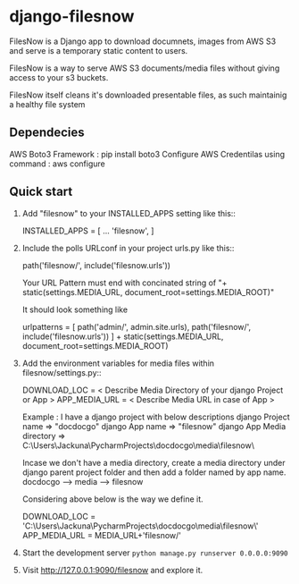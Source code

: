# django-filesnow

FilesNow is a Django app to download documnets, images 
from AWS S3 and serve is a temporary static content to users.

FilesNow is a way to serve AWS S3 documents/media files
without giving access to your s3 buckets.

FilesNow itself cleans it's downloaded presentable
files, as such maintainig a healthy file system

Dependecies
-----------
AWS Boto3 Framework : pip install boto3
Configure AWS Credentilas using command : aws configure

Quick start
-----------

1. Add "filesnow" to your INSTALLED_APPS setting like this::

    INSTALLED_APPS = [
        ...
        'filesnow',
    ]

2. Include the polls URLconf in your project urls.py like this::

    path('filesnow/', include('filesnow.urls'))
	
	Your URL Pattern must end with concinated string of "+ static(settings.MEDIA_URL, document_root=settings.MEDIA_ROOT)"
	
	It should look something like
	
	urlpatterns = [
    path('admin/', admin.site.urls),
	path('filesnow/', include('filesnow.urls')) ] + static(settings.MEDIA_URL, document_root=settings.MEDIA_ROOT)

3. Add the environment variables for media files within filesnow/settings.py::
	
	DOWNLOAD_LOC = < Describe Media Directory of your django Project or App >
	APP_MEDIA_URL = < Describe Media URL in case of App >
	
	Example : 
	I have a django project with below descriptions
	django Project name => "docdocgo"
	django App name => "filesnow"
	django App Media directory => C:\\Users\\Jackuna\\PycharmProjects\\docdocgo\\media\\filesnow\\
	
	Incase we don't have a media directory, create a media directory under django parent project folder
	and then add a folder named by app name.
	docdocgo --> media --> filesnow
	
	Considering above below is the way we define it.
	
	DOWNLOAD_LOC = 'C:\\Users\\Jackuna\\PycharmProjects\\docdocgo\\media\\filesnow\\'
    APP_MEDIA_URL = MEDIA_URL+'filesnow/'

4. Start the development server ``python manage.py runserver 0.0.0.0:9090``

5. Visit http://127.0.0.1:9090/filesnow and explore it.
